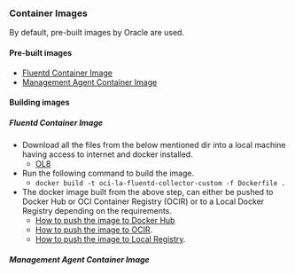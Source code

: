 ### Container Images

By default, pre-built images by Oracle are used.

#### Pre-built images

* [Fluentd Container Image](https://container-registry.oracle.com/ords/f?p=113:4:13515970073310:::4:P4_REPOSITORY,AI_REPOSITORY,AI_REPOSITORY_NAME,P4_REPOSITORY_NAME,P4_EULA_ID,P4_BUSINESS_AREA_ID:1843,1843,OCI%20Logging%20Analytics%20Fluentd%20based%20Collector,OCI%20Logging%20Analytics%20Fluentd%20based%20Collector,1,0&cs=3UtJ-CmXRZ5iKQ-QrQfja1Mxp3EIiFQ7TwBty97eqA8LmTyZtsiaFZgLmGu-qD28SwH3RIUZVXxYevRBNBR5yng)
* [Management Agent Container Image](https://container-registry.oracle.com/ords/f?p=113:4:13515970073310:::4:P4_REPOSITORY,AI_REPOSITORY,AI_REPOSITORY_NAME,P4_REPOSITORY_NAME,P4_EULA_ID,P4_BUSINESS_AREA_ID:2004,2004,OCI%20Management%20Agent%20Container%20Image,OCI%20Management%20Agent%20Container%20Image,1,0&cs=35eEP-Hh_4zhB7KLZ1uShwA7SEd5xmbYo-gwkV-TJaxhVB25CIxgQN7EfUbBlUcZQHiX-peQRtm7MAGxO-hEjTA)

#### Building images

##### Fluentd Container Image

- Download all the files from the below mentioned dir into a local machine having access to internet and docker installed.
  - [OL8](logan/docker-images/v1.0/oraclelinux/8/)
- Run the following command to build the image.
    - `docker build -t oci-la-fluentd-collector-custom -f Dockerfile .`
- The docker image built from the above step, can either be pushed to Docker Hub or OCI Container Registry (OCIR) or to a Local Docker Registry depending on the requirements.
    - [How to push the image to Docker Hub](https://docs.docker.com/docker-hub/repos/#pushing-a-docker-container-image-to-docker-hub)
    - [How to push the image to OCIR](https://www.oracle.com/webfolder/technetwork/tutorials/obe/oci/registry/index.html).
    - [How to push the image to Local Registry](https://docs.docker.com/registry/deploying/).

##### Management Agent Container Image

